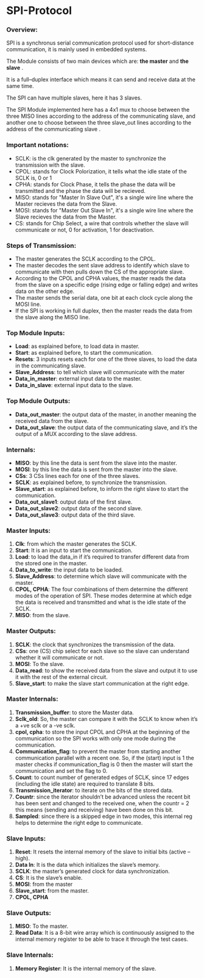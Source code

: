 # SPI-Protocol
### Overview:
SPI is a synchronus serial communication protocol used for short-distance communication, it is mainly used in embedded systems.

The Module consists of two main devices which are: **the master** and **the slave** .

It is a full–duplex interface which means it can send and receive data at the same time.

The SPI can have multiple slaves, here it has 3 slaves.

The SPI Module implemented here has a 4x1 mux to choose between the three MISO lines according to the address of the communicating slave,
        and another one to choose between the three slave_out lines according to the address of the communicating slave .

### Important notations:
- SCLK: is the clk generated by the master to synchronize the transmission with the slave.
- CPOL: stands for Clock Polorization, it tells what the idle state of the SCLK is, 0 or 1
- CPHA: stands for Clock Phase, it tells the phase the data will be transmitted and the phase the data will be recieved.
- MISO: stands for "Master In Slave Out", it's a single wire line where the Master recieves the data from the Slave.
- MOSI: stands for "Master Out Slave In", it's a single wire line where the Slave recieves the data from the Master.
- CS: stands for Chip Select, a wire that controls whether the slave will communicate or not, 0 for activation, 1 for deactivation. 


### Steps of Transmission:
- The master generates the SCLK according to the CPOL.
- The master decodes the sent slave address to identify which slave to communicate with then pulls down the CS of the appropriate slave.
- According to the CPOL and CPHA values, the master reads the data from the slave on a specific edge (rising edge or falling edge) and writes data on the other edge.
- The master sends the serial data, one bit at each clock cycle along the MOSI line.
- If the SPI is working in full duplex, then the master reads the data from the slave along the MISO line.

### Top Module Inputs:  
-	**Load**: as explained before, to load data in master.
-	**Start**: as explained before, to start the communication.
-	**Resets**: 3 inputs resets each for one of the three slaves, to load the data in the communicating slave.
-	**Slave_Address**: to tell which slave will communicate with the mater
-	**Data_in_master**: external input data to the master.
-	**Data_in_slave**: external input data to the slave.

### Top Module Outputs:
-	**Data_out_master**: the output data of the master, in another meaning the received data from the slave.
-	**Data_out_slave**: the output data of the communicating slave, and it’s the output of a MUX according to the slave address.

### Internals:
-	**MISO**: by this line the data is sent from the slave into the master.
-	**MOSI**: by this line the data is sent from the master into the slave.
-	**CSs**: 3 CSs lines each for one of the three slaves.
-	**SCLK**: as explained before, to synchronize the transmission.
-	**Slave_start**: as explained before, to inform the right slave to start the communication.
-	**Data_out_slave1**: output data of the first slave.
-	**Data_out_slave2**: output data of the second slave.
-	**Data_out_slave3**: output data of the third slave.



### Master Inputs:
1.	**Clk**: from which the master generates the SCLK.
2.	**Start**: It is an input to start the communication.
3.	**Load**: to load the data_in if it’s required to transfer different data from the stored one in the master.
4.	**Data_to_write**: the input data to be loaded.
5.	**Slave_Address**: to determine which slave will communicate with the master.
6.	**CPOL, CPHA**: The four combinations of them determine the different modes of the operation of SPI.
                    These modes determine at which edge the data is received and transmitted and what is the idle state of the SCLK.
7.	**MISO**: from the slave.


### Master Outputs:
1.	**SCLK**: the clock that synchronizes the transmission of the data.
2.	**CSs**: one (CS) chip select for each slave so the slave can understand whether it will communicate or not.
3.	**MOSI**: To the slave.
4.	**Data_read**: to show the received data from the slave and output it to use it with the rest of the external circuit.
5.	**Slave_start**: to make the slave start communication at the right edge.

### Master Internals:
1.	**Transmission_buffer**: to store the Master data.
2.	**Sclk_old**: So, the master can compare it with the SCLK to know when it’s a +ve sclk or a -ve sclk.
3.	**cpol, cpha**: to store the input CPOL and CPHA at the beginning of the communication so the SPI works with only one mode during the communication.
4.	**Communication_flag**: to prevent the master from starting another communication parallel with a recent one.
         So, if the (start) input is 1 the master checks if communication_flag is 0 then the master will start the communication and set the flag to 0.
5.	**Count**: to count number of generated edges of SCLK, since 17 edges (including the idle state) are required to translate 8 bits.
6.	**Transmission_iterator**: to iterate on the bits of the stored data.
7.	**Countr**: since the iterator shouldn’t be advanced unless the recent bit has been sent and changed to the received one,
                when the countr = 2 this means (sending and receiving) have been done on this bit.
8.	**Sampled**: since there is a skipped edge in two modes, this internal reg helps to determine the right edge to communicate.


### Slave Inputs:
1.	**Reset**: It resets the internal memory of the slave to initial bits (active – high).
2.	**Data In**: It is the data which initializes the slave’s memory.
3.	**SCLK**: the master’s generated clock for data synchronization.
4.	**CS**: It is the slave’s enable.
5.	**MOSI**: from the master
6.	**Slave_start**: from the master.
8.	**CPOL, CPHA** 


### Slave Outputs:
1.	**MISO**: To the master.
2.	**Read Data**: It is a 8-bit wire array which is continuously assigned to the internal memory register to be able to trace it through the test cases.



### Slave Internals:
1.	**Memory Register**: It is the internal memory of the slave.


